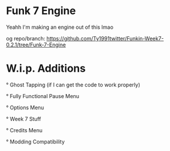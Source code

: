 

# Funk 7 Engine

Yeahh I'm making an engine out of this lmao

og repo/branch: https://github.com/Ty1991twitter/Funkin-Week7-0.2.1/tree/Funk-7-Engine

# W.i.p. Additions

 ° Ghost Tapping (if I can get the code to work properly)
 
 
 ° Fully Functional Pause Menu 
 
 
 ° Options Menu
 
 
 ° Week 7 Stuff
 
 
 ° Credits Menu
 
 
 ° Modding Compatibility
